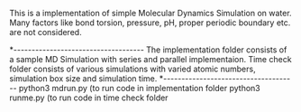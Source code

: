 This is a implementation of simple Molecular Dynamics Simulation on water. Many factors like bond torsion, pressure, pH, proper periodic boundary etc. are not considered.

*------------------------------------
The implementation folder consists of a sample MD Simulation with series and parallel implementaion.
Time check folder consists of various simulations with varied atomic numbers, simulation box size and simulation time.
*-------------------------------------
python3 mdrun.py (to run code in implementation folder
python3 runme.py (to run code in time check folder
